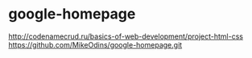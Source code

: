 # google-homepage
http://codenamecrud.ru/basics-of-web-development/project-html-css
https://github.com/MikeOdins/google-homepage.git